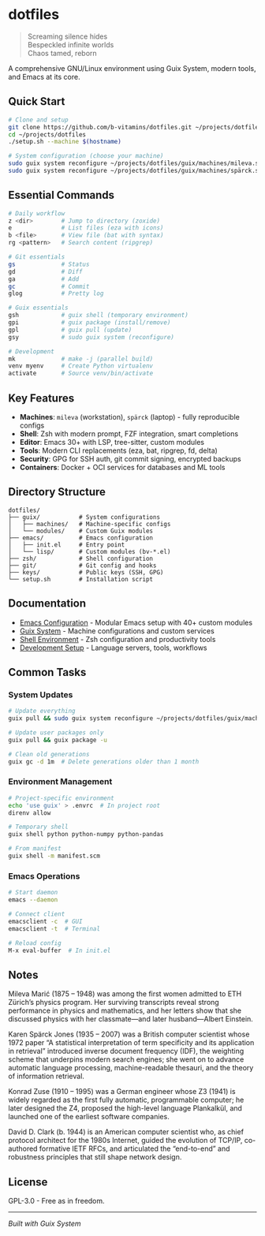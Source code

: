# dotfiles

> Screaming silence hides  
> Bespeckled infinite worlds  
> Chaos tamed, reborn  

A comprehensive GNU/Linux environment using Guix System, modern tools, and Emacs at its core.

## Quick Start

```bash
# Clone and setup
git clone https://github.com/b-vitamins/dotfiles.git ~/projects/dotfiles
cd ~/projects/dotfiles
./setup.sh --machine $(hostname)

# System configuration (choose your machine)
sudo guix system reconfigure ~/projects/dotfiles/guix/machines/mileva.scm  # Workstation
sudo guix system reconfigure ~/projects/dotfiles/guix/machines/spärck.scm  # Laptop
```

## Essential Commands

```bash
# Daily workflow
z <dir>        # Jump to directory (zoxide)
e              # List files (eza with icons)
b <file>       # View file (bat with syntax)
rg <pattern>   # Search content (ripgrep)

# Git essentials  
gs             # Status
gd             # Diff
ga             # Add
gc             # Commit
glog           # Pretty log

# Guix essentials
gsh            # guix shell (temporary environment)
gpi            # guix package (install/remove)
gpl            # guix pull (update)
gsy            # sudo guix system (reconfigure)

# Development
mk             # make -j (parallel build)
venv myenv     # Create Python virtualenv
activate       # Source venv/bin/activate
```

## Key Features

- **Machines**: `mileva` (workstation), `spärck` (laptop) - fully reproducible configs
- **Shell**: Zsh with modern prompt, FZF integration, smart completions
- **Editor**: Emacs 30+ with LSP, tree-sitter, custom modules
- **Tools**: Modern CLI replacements (eza, bat, ripgrep, fd, delta)
- **Security**: GPG for SSH auth, git commit signing, encrypted backups
- **Containers**: Docker + OCI services for databases and ML tools

## Directory Structure

```
dotfiles/
├── guix/           # System configurations
│   ├── machines/   # Machine-specific configs
│   └── modules/    # Custom Guix modules
├── emacs/          # Emacs configuration
│   ├── init.el     # Entry point
│   └── lisp/       # Custom modules (bv-*.el)
├── zsh/            # Shell configuration
├── git/            # Git config and hooks
├── keys/           # Public keys (SSH, GPG)
└── setup.sh        # Installation script
```

## Documentation

- [Emacs Configuration](emacs/README.md) - Modular Emacs setup with 40+ custom modules
- [Guix System](guix/README.md) - Machine configurations and custom services
- [Shell Environment](zsh/README.md) - Zsh configuration and productivity tools
- [Development Setup](docs/development.md) - Language servers, tools, workflows

## Common Tasks

### System Updates

```bash
# Update everything
guix pull && sudo guix system reconfigure ~/projects/dotfiles/guix/machines/$(hostname).scm

# Update user packages only
guix pull && guix package -u

# Clean old generations
guix gc -d 1m  # Delete generations older than 1 month
```

### Environment Management

```bash
# Project-specific environment
echo 'use guix' > .envrc  # In project root
direnv allow

# Temporary shell
guix shell python python-numpy python-pandas

# From manifest
guix shell -m manifest.scm
```

### Emacs Operations

```bash
# Start daemon
emacs --daemon

# Connect client
emacsclient -c  # GUI
emacsclient -t  # Terminal

# Reload config
M-x eval-buffer  # In init.el
```

## Notes

Mileva Marić (1875 – 1948) was among the first women admitted to ETH Zürich’s physics program. Her surviving transcripts reveal strong performance in physics and mathematics, and her letters show that she discussed physics with her classmate—and later husband—Albert Einstein.

Karen Spärck Jones (1935 – 2007) was a British computer scientist whose 1972 paper “A statistical interpretation of term specificity and its application in retrieval” introduced inverse document frequency (IDF), the weighting scheme that underpins modern search engines; she went on to advance automatic language processing, machine-readable thesauri, and the theory of information retrieval.

Konrad Zuse (1910 – 1995) was a German engineer whose Z3 (1941) is widely regarded as the first fully automatic, programmable computer; he later designed the Z4, proposed the high-level language Plankalkül, and launched one of the earliest software companies.

David D. Clark (b. 1944) is an American computer scientist who, as chief protocol architect for the 1980s Internet, guided the evolution of TCP/IP, co-authored formative IETF RFCs, and articulated the “end-to-end” and robustness principles that still shape network design.

## License

GPL-3.0 - Free as in freedom.

---

*Built with Guix System*  
